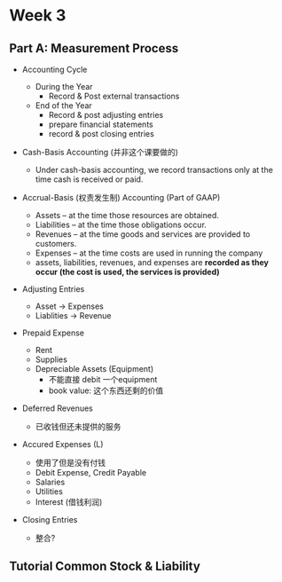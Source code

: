 # Week 3

## Part A: Measurement Process

- Accounting Cycle
  - During the Year
    - Record & Post external transactions
  - End of the Year
    - Record & post adjusting entries
    - prepare financial statements
    - record & post closing entries

- Cash-Basis Accounting (并非这个课要做的)
  - Under cash-basis accounting, we record transactions only at the time cash is received or paid.

- Accrual-Basis (权责发生制) Accounting (Part of GAAP)
  - Assets – at the time those resources are obtained.
  - Liabilities – at the time those obligations occur.
  - Revenues – at the time goods and services are provided to customers.
  - Expenses – at the time costs are used in running the company
  - assets, liabilities, revenues, and expenses are **recorded as they occur (the cost is used, the services is provided)**

- Adjusting Entries
  - Asset -> Expenses
  - Liablities -> Revenue

- Prepaid Expense
  - Rent
  - Supplies
  - Depreciable Assets (Equipment)
    - 不能直接 debit 一个equipment
    - book value: 这个东西还剩的价值

- Deferred Revenues
  - 已收钱但还未提供的服务

- Accured Expenses (L)
  - 使用了但是没有付钱
  - Debit Expense, Credit Payable
  - Salaries
  - Utilities
  - Interest (借钱利润)

- Closing Entries
  - 整合?

## Tutorial Common Stock & Liability
